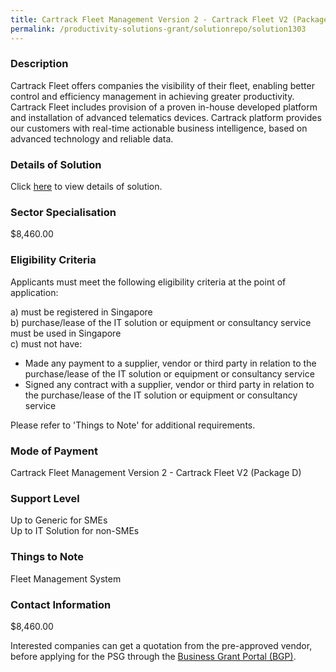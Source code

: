 ```yaml
---
title: Cartrack Fleet Management Version 2 - Cartrack Fleet V2 (Package D)
permalink: /productivity-solutions-grant/solutionrepo/solution1303
---
```


### Description

Cartrack Fleet offers companies the visibility of their fleet, enabling better control and efficiency management in achieving greater productivity. Cartrack Fleet includes provision of a proven in-house developed platform and installation of advanced telematics devices. Cartrack platform provides our customers with real-time actionable business intelligence, based on advanced technology and reliable data.

### Details of Solution

Click <a href='Cartrack Technologies South East Asia Pte Ltd' target='_blank' rel='noopener'>here</a> to view details of solution.

### Sector Specialisation

$8,460.00

### Eligibility Criteria

Applicants must meet the following eligibility criteria at the point of application:

a) must be registered in Singapore <br>
b) purchase/lease of the IT solution or equipment or consultancy service must be used in Singapore <br>
c) must not have:
- Made any payment to a supplier, vendor or third party in relation to the purchase/lease of the IT solution or equipment or consultancy service
- Signed any contract with a supplier, vendor or third party in relation to the purchase/lease of the IT solution or equipment or consultancy service

Please refer to 'Things to Note' for additional requirements.

### Mode of Payment
Cartrack Fleet Management Version 2 - Cartrack Fleet V2 (Package D)

### Support Level
Up to Generic for SMEs <br>
Up to IT Solution for non-SMEs

### Things to Note
Fleet Management System

### Contact Information
$8,460.00

Interested companies can get a quotation from the pre-approved vendor, before applying for the PSG through the <a target='_blank' rel='noopener' href='https://www.businessgrants.gov.sg/'>Business Grant Portal (BGP)</a>.
